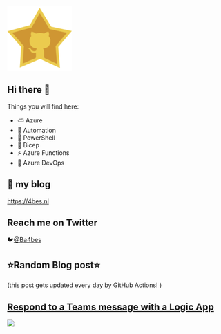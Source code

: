 ![Github Star](Assets/github-stars-logo_Color.png)

## Hi there 👋

Things you will find here:
- ⛅ Azure
- 🚗 Automation
- 🐚 PowerShell
- 💪 Bicep
- ⚡ Azure Functions
- 🚀 Azure DevOps


## 📝 my blog
<https://4bes.nl>

## Reach me on Twitter
🐦[@Ba4bes](https://twitter.com/Ba4bes)

<!---
- 🔭 I’m currently working on ...
- 🌱 I’m currently learning ...
- 👯 I’m looking to collaborate on ...
- 🤔 I’m looking for help with ...
- 💬 Ask me about ...
- 📫 How to reach me: ...
- 😄 Pronouns: ...
- ⚡ Fun fact: I have a standard poodle 🐩

-->

## ⭐Random Blog post⭐

(this post gets updated every day by GitHub Actions! )

<!-- Link -->
## [Respond to a Teams message with a Logic App](https://4bes.nl/2020/10/18/respond-to-a-teams-message-with-a-logic-app/)

<a href="https://4bes.nl/2020/10/18/respond-to-a-teams-message-with-a-logic-app/"><img src="https://4bes.nl/wp-content/uploads/2020/10/TeamsLogicApptn.png" height="250px"></a>

